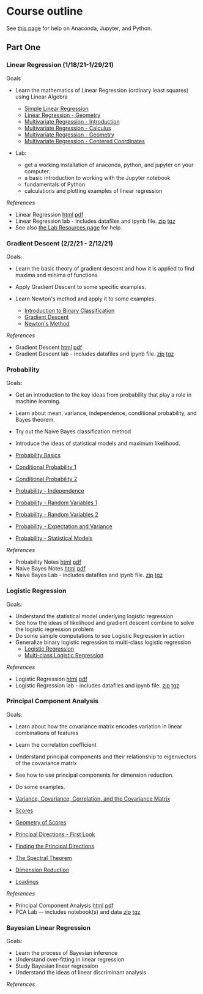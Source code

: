 # Course outline

See [this page](LabResources.html) for help on Anaconda, Jupyter, and Python.

## Part One

### Linear Regression (1/18/21-1/29/21)

Goals 

- Learn the mathematics of Linear Regression (ordinary least squares) using Linear Algebra

	- [Simple Linear Regression](https://www.youtube.com/watch?v=81pbJqQQa5M&list=PLHmPFY5Rz0RCWU4ra8aqBM7AvrGdPDOhR&index=1)
	- [Linear Regression - Geometry](https://www.youtube.com/watch?v=55FFmKh4CXg&list=PLHmPFY5Rz0RCWU4ra8aqBM7AvrGdPDOhR&index=2)
	- [Multivariate Regression - Introduction](https://www.youtube.com/watch?v=pqCEgpep_2w&list=PLHmPFY5Rz0RCWU4ra8aqBM7AvrGdPDOhR&index=3)
    - [Multivariate Regression - Calculus](https://www.youtube.com/watch?v=_-HrPrkpsjY&list=PLHmPFY5Rz0RCWU4ra8aqBM7AvrGdPDOhR&index=4)
	- [Multivariate Regression - Geometry](https://www.youtube.com/watch?v=E3hyjNeD9AA&list=PLHmPFY5Rz0RCWU4ra8aqBM7AvrGdPDOhR&index=5)
	- [Multivariate Regression - Centered Coordinates](https://www.youtube.com/watch?v=mTasFUNob54&list=PLHmPFY5Rz0RCWU4ra8aqBM7AvrGdPDOhR&index=7)
	
- Lab: 
	- get a working installation of anaconda, python, and jupyter on your computer.
	- a basic introduction to working with  the Jupyter notebook
	- fundamentals of Python
	- calculations and plotting examples of linear regression

*References*


- Linear Regression [html](published_notes/notes/LR.html)  [pdf](published_notes/notes/LR.pdf)
- Linear Regression lab - includes datafiles and ipynb file. [zip](published_notes/notes/RegressionLab.zip) [tgz](published_notes/notes/RegressionLab.tgz)
- See also [the Lab Resources page](LabResources.md) for help.

### Gradient Descent (2/2/21 - 2/12/21)

Goals:

- Learn the basic theory of gradient descent and how it is applied to find maxima and minima of functions
- Apply Gradient Descent to some specific examples.
- Learn Newton's method and apply it to some examples.

	- [Introduction to Binary Classification](slides/intro-bin-class.pdf)
	- [Gradient Descent](slides/grad-descent.pdf)
    - [Newton's Method](slides/Newton-method.pdf)

*References*

- Gradient Descent [html](published_notes/notes/GD.html) [pdf](published_notes/notes/GD.pdf)
- Gradient Descent lab - includes datafiles and ipynb file. [zip](published_notes/notes/GradientDescentLab.zip) [tgz](published_notes/notes/GradientDescentLab.tgz) 

### Probability

Goals:

- Get an introduction to the key ideas from probability that play a role in machine learning.
- Learn about mean, variance, independence, conditional probability, and Bayes theorem.
- Try out the Naive Bayes classification method
- Introduce the ideas of statistical models and maximum likelihood.

- [Probability Basics](https://www.youtube.com/watch?v=7RH04w7dWp0&list=PLHmPFY5Rz0RDVDokDgADG9CfmBhwZLF9M&index=1)
- [Conditional Probability 1](https://www.youtube.com/watch?v=7RH04w7dWp0&list=PLHmPFY5Rz0RDVDokDgADG9CfmBhwZLF9M&index=2)
- [Conditional Probability 2](https://www.youtube.com/watch?v=7RH04w7dWp0&list=PLHmPFY5Rz0RDVDokDgADG9CfmBhwZLF9M&index=3)
- [Probability - Independence](https://www.youtube.com/watch?v=7RH04w7dWp0&list=PLHmPFY5Rz0RDVDokDgADG9CfmBhwZLF9M&index=4)
- [Probability - Random Variables 1](https://www.youtube.com/watch?v=7RH04w7dWp0&list=PLHmPFY5Rz0RDVDokDgADG9CfmBhwZLF9M&index=5)
- [Probability - Random Variables 2](https://www.youtube.com/watch?v=7RH04w7dWp0&list=PLHmPFY5Rz0RDVDokDgADG9CfmBhwZLF9M&index=6)
- [Probability - Expectation and Variance](https://www.youtube.com/watch?v=7RH04w7dWp0&list=PLHmPFY5Rz0RDVDokDgADG9CfmBhwZLF9M&index=7)
- [Probability - Statistical Models](https://www.youtube.com/watch?v=7RH04w7dWp0&list=PLHmPFY5Rz0RDVDokDgADG9CfmBhwZLF9M&index=8)

*References*

- Probability Notes [html](published_notes/notes/Probability.html) [pdf](published_notes/notes/Probability.pdf)
- Naive Bayes Notes [html](published_notes/notes/NaiveBayes.html) [pdf](published_notes/notes/NaiveBayes.pdf)
- Naive Bayes Lab - includes datafiles and ipynb file. [zip](published_notes/notes/naive_bayes.zip) [tgz](published_notes/notes/naive_bayes.pdf)

### Logistic Regression

Goals: 

- Understand the statistical model underlying logistic regression
- See how the ideas of likelihood and gradient descent combine to solve the logistic regression problem
- Do some sample computations to see Logistic Regression in action
- Generalize binary logistic regression to multi-class logistic regression
    - [Logistic Regression](slides/logistic-regression.pdf)
    - [Multi-class Logistic Regression](slides/multi-LR.pdf)

*References*

- Logistic Regression [html](published_notes/notes/LogitR.html) [pdf](published_notes/notes/LogitR.pdf)
- Logistic Regression lab - includes datafiles and ipynb file. [zip](published_notes/notes/LogitRegLab.zip) [tgz](published_notes/notes/LogitRegLab.tgz) 

### Principal Component Analysis

Goals:

- Learn about how the covariance matrix encodes variation in linear combinations of features
- Learn the correlation coefficient
- Understand principal components and their relationship to eigenvectors of the covariance matrix
- See how to use principal components for dimension reduction.
- Do some examples.

- [Variance, Covariance, Correlation, and the Covariance Matrix](https://youtu.be/WrYCUQWO0NE)
- [Scores](https://youtu.be/rhr2Le7-OPM)
- [Geometry of Scores](https://youtu.be/TmIr5lg4i4k)
- [Principal Directions - First Look](https://youtu.be/ZydwxPG0_o8)
- [Finding the Principal Directions](https://youtu.be/x9Nu10WF6lg)
- [The Spectral Theorem](https://youtu.be/_vxLZ1M8xr8)
- [Dimension Reduction](https://youtu.be/tOWBQEQ9qpI)
- [Loadings](https://youtu.be/hdxPdIrfF2s)

*References*

- Principal Component Analysis [html](published_notes/notes/PCA.html) [pdf](published_notes/notes/PCA.pdf)
- PCA Lab -- includes notebook(s) and data [zip](published_notes/notes/PCALab.zip) [tgz](published_notes/notes/PCALab.tgz)



### Bayesian Linear Regression

Goals:

- Learn the process of Bayesian inference
- Understand over-fitting in linear regression
- Study Bayesian linear regression
- Understand the ideas of linear discriminant analysis

*References*



